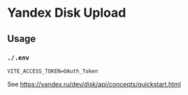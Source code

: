 # Yandex Disk Upload

## Usage

### `./.env`

```dotenv
VITE_ACCESS_TOKEN=OAuth_Token
```

See https://yandex.ru/dev/disk/api/concepts/quickstart.html
